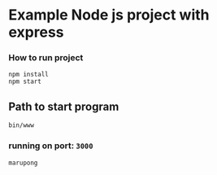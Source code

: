 # Example Node js project with express

### How to run project
```
npm install
npm start
```

## Path to start program 
```
bin/www
```
### running on port: `3000`

```
marupong
```

